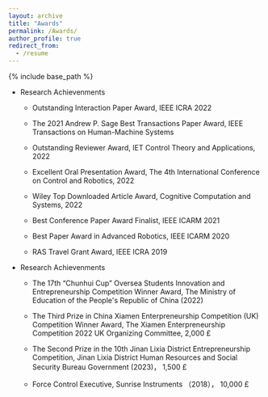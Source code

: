 ```yaml
---
layout: archive
title: "Awards"
permalink: /Awards/
author_profile: true
redirect_from:
  - /resume
---
```


{% include base_path %}


* Research Achievenments

    * Outstanding Interaction Paper Award, IEEE ICRA 2022

    * The 2021 Andrew P. Sage Best Transactions Paper Award, IEEE Transactions on Human-Machine Systems

    * Outstanding Reviewer Award, IET Control Theory and Applications, 2022

    * Excellent Oral Presentation Award, The 4th International Conference on Control and Robotics, 2022

    * Wiley Top Downloaded Article Award, Cognitive Computation and Systems, 2022

    * Best Conference Paper Award Finalist, IEEE ICARM 2021

    * Best Paper Award in Advanced Robotics, IEEE ICARM 2020

    * RAS Travel Grant Award, IEEE ICRA 2019

* Research Achievenments

    * The 17th “Chunhui Cup” Oversea Students Innovation and Entrepreneurship Competition Winner Award, The Ministry of Education of the People's Republic of China (2022)

    * The Third Prize in China Xiamen Enterpreneurship Competition (UK) Competition Winner Award, The Xiamen Enterpreneurship Competition 2022 UK Organizing Committee, 2,000 £

    * The Second Prize in the 10th Jinan Lixia District Entrepreneurship Competition, Jinan Lixia District Human Resources and Social Security Bureau Government (2023)， 1,500 £

    * Force Control Executive, Sunrise Instruments （2018）， 10,000 £
